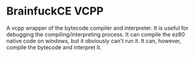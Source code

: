# BrainfuckCE VCPP
A vcpp wrapper of the bytecode compiler and interpreter. It is useful for debugging the compiling/interpreting process. It can compile the ez80 native code on windows, but it obviously can't run it. It can, however, compile the bytecode and interpret it.
